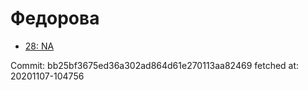 # Федорова
- [28: NA](28.md)

Commit: bb25bf3675ed36a302ad864d61e270113aa82469
 fetched at: 20201107-104756
